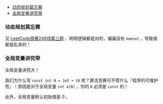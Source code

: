 
<!-- @import "[TOC]" {cmd="toc" depthFrom=1 depthTo=6 orderedList=false} -->

<!-- code_chunk_output -->

- [动态规划莫忘赛](#动态规划莫忘赛)
- [全局变量讲究带](#全局变量讲究带)

<!-- /code_chunk_output -->

### 动态规划莫忘赛

见 [LeetCode周赛249场第三题](../leetcode/drafts/249.md) ，明明逻辑都是对的，偏偏没有 `memset` ，导致值都是乱来的！

### 全局变量讲究带

全局变量讲究大！

我们为什么写 `const int N = 1e5 + 10` 呢？算法竞赛可不管什么『程序的可维护性』！原因是对于全局变量 `int a[N]` ，你的 `N` 必须是 `const` 的！

此外，全局变量默认初始值是 0 。
